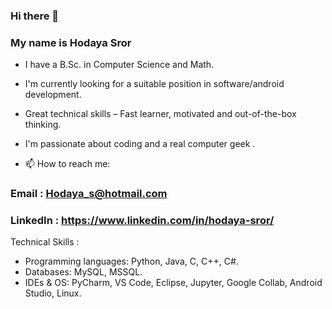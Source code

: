 ### Hi there 👋
### My name is Hodaya Sror

- I have a B.Sc. in Computer Science and Math.
- I'm currently looking for a suitable position in software/android development.
- Great technical skills – Fast learner, motivated and out-of-the-box thinking.
- I'm passionate about coding and a real computer geek .

- 📫 How to reach me: 
### Email : Hodaya_s@hotmail.com
### LinkedIn : https://www.linkedin.com/in/hodaya-sror/


 Technical Skills :
 
- 	Programming languages: Python, Java, C, C++, C#.
- 	Databases: MySQL, MSSQL.
- 	IDEs & OS: PyCharm, VS Code, Eclipse, Jupyter, Google Collab, Android Studio, Linux.


<!--
**hodayasr/hodayasr** is a ✨ _special_ ✨ repository because its `README.md` (this file) appears on your GitHub profile.

Here are some ideas to get you started:

- 🔭 I’m currently working on ...
- 🌱 I’m currently learning ...
- 👯 I’m looking to collaborate on ...
- 🤔 I’m looking for help with ...
- 💬 Ask me about ...
- 📫 How to reach me: ...
- 😄 Pronouns: ...
- ⚡ Fun fact: ...
-->

